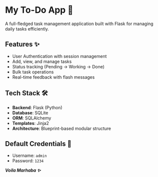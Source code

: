 # My To-Do App 📝

A full-fledged task management application built with Flask for managing daily tasks efficiently.

## Features ✨

- User Authentication with session management
- Add, view, and manage tasks
- Status tracking (Pending → Working → Done)
- Bulk task operations
- Real-time feedback with flash messages

## Tech Stack 🛠️

- **Backend**: Flask (Python)
- **Database**: SQLite
- **ORM**: SQLAlchemy
- **Templates**: Jinja2
- **Architecture**: Blueprint-based modular structure

## Default Credentials 🔑

- Username: `admin`
- Password: `1234`


***Voila Marhaba ✨***
